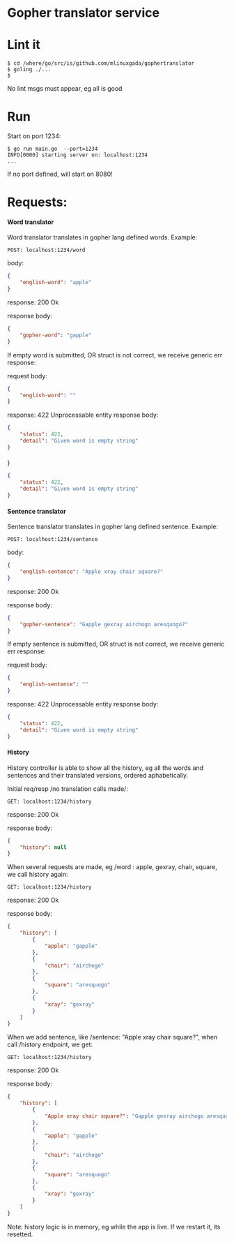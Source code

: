 # Gopher translator service

# Lint it
```
$ cd /where/go/src/is/github.com/mlinuxgada/gophertranslator
$ goling ./...
$
```

No lint msgs must appear, eg all is good

# Run

Start on port 1234:
```
$ go run main.go  --port=1234
INFO[0000] starting server on: localhost:1234
...
```

If no port defined, will start on 8080!

# Requests:

#### Word translator

Word translator translates in gopher lang defined words.
Example:
```
POST: localhost:1234/word
```

body:
```json
{
    "english-word": "apple"
}
```

response: 200 Ok

response body:
```json
{
    "gopher-word": "gapple"
}
```

If empty word is submitted, OR struct is not correct, we receive generic err response:

request body:
```json
{
    "english-word": ""
}
```

response: 422 Unprocessable entity
response body:
```json
{
    "status": 422,
    "detail": "Given word is empty string"
}
```

#### 
}


```json
{
    "status": 422,
    "detail": "Given word is empty string"
}
```

####  Sentence translator


Sentence translator translates in gopher lang defined sentence.
Example:
```
POST: localhost:1234/sentence
```

body:
```json
{
    "english-sentence": "Apple xray chair square?"
}
```

response: 200 Ok

response body:
```json
{
    "gopher-sentence": "Gapple gexray airchogo aresquogo?"
}
```

If empty sentence is submitted, OR struct is not correct, we receive generic err response:

request body:
```json
{
    "english-sentence": ""
}
```

response: 422 Unprocessable entity
response body:
```json
{
    "status": 422,
    "detail": "Given word is empty string"
}
```

#### History 

History controller is able to show all the history, eg all the words and sentences and their translated versions, ordered aphabetically.

Initial req/resp /no translation calls made/:

```
GET: localhost:1234/history
```

response: 200 Ok

response body:
```json
{
    "history": null
}
```


When several requests are made, eg /word : apple, gexray, chair, square, we call history again:

```
GET: localhost:1234/history
```

response: 200 Ok

response body:
```json
{
    "history": [
        {
            "apple": "gapple"
        },
        {
            "chair": "airchogo"
        },
        {
            "square": "aresquogo"
        },
        {
            "xray": "gexray"
        }
    ]
}
```

When we add sentence, like /sentence: "Apple xray chair square?", when call /history endpoint, we get:

```
GET: localhost:1234/history
```

response: 200 Ok

response body:
```json
{
    "history": [
        {
            "Apple xray chair square?": "Gapple gexray airchogo aresquogo?"
        },
        {
            "apple": "gapple"
        },
        {
            "chair": "airchogo"
        },
        {
            "square": "aresquogo"
        },
        {
            "xray": "gexray"
        }
    ]
}
```

Note: history logic is in memory, eg while the app is live. If we restart it, its resetted.
